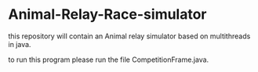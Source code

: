 # Animal-Relay-Race-simulator
this repository will contain an Animal relay simulator based on multithreads in java.

to run this program please run the file CompetitionFrame.java.
